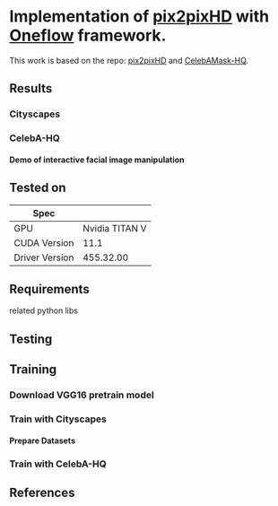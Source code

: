 # Implementation of [pix2pixHD](https://arxiv.org/pdf/1711.11585.pdf) with [Oneflow](https://github.com/Oneflow-inc/oneflow) framework.

This work is based on the repo: [pix2pixHD](https://github.com/NVIDIA/pix2pixHD) and [CelebAMask-HQ](https://github.com/switchablenorms/CelebAMask-HQ).


## Results

### Cityscapes


### CelebA-HQ


#### Demo of interactive facial image manipulation



## Tested on
| Spec                        |                                                             |
|-----------------------------|-------------------------------------------------------------|
| GPU                         | Nvidia TITAN V                                              |
| CUDA Version                | 11.1                                                        |
| Driver Version              | 455.32.00                                                   |


## Requirements
related python libs

## Testing


## Training

### Download VGG16 pretrain model

### Train with Cityscapes
#### Prepare Datasets


### Train with CelebA-HQ

####
## References



